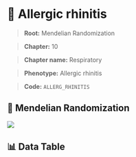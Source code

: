 # 🧪 Allergic rhinitis

> **Root:** Mendelian Randomization

> **Chapter:** 10  

> **Chapter name:** Respiratory

> **Phenotype:** Allergic rhinitis  

> **Code:** `ALLERG_RHINITIS`

## 🧬 Mendelian Randomization  

<img src="/MR/Figures/Forward/ALLERG_RHINITIS.png"/>

## 📊 Data Table

<CsvTableMRF src="/MR_Data/Forward/ALLERG_RHINITIS.csv"/>

